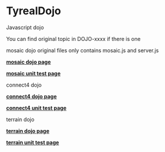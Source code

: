 # TyrealDojo
Javascript dojo

You can find original topic in DOJO-xxxx if there is one 

mosaic dojo original files only contains mosaic.js and server.js

**[mosaic dojo page](https://tyrealgray.github.io/TyrealDojo/mosaic/mosaic.html)**

**[mosaic unit test page](https://tyrealgray.github.io/TyrealDojo/mosaic/test-mosaic.html)**

connect4 dojo

**[connect4 dojo page](https://tyrealgray.github.io/TyrealDojo/connect4/connect4.html)**

**[connect4 unit test page](https://tyrealgray.github.io/TyrealDojo/connect4/test-connect4.html)**

terrain dojo

**[terrain dojo page](https://tyrealgray.github.io/TyrealDojo/terrain/terrain.html)**

**[terrain unit test page](https://tyrealgray.github.io/TyrealDojo/terrain/test-terrain.html)**
